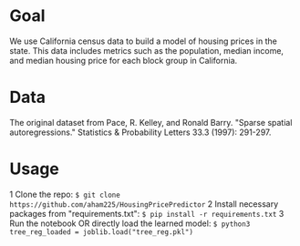 # Goal
We use California census data to build a model of housing prices in the state. This data includes metrics such as the population, median income, and median housing price for each block group in California.

# Data
The original dataset from Pace, R. Kelley, and Ronald Barry. "Sparse spatial autoregressions." Statistics & Probability Letters 33.3 (1997): 291-297.

# Usage

1 Clone the repo: ``` $ git clone https://github.com/aham225/HousingPricePredictor ```
2 Install necessary packages from "requirements.txt": ```$ pip install -r requirements.txt```
3 Run the notebook OR directly load the learned model: ```$ python3 tree_reg_loaded = joblib.load("tree_reg.pkl")```
